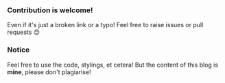 ### Contribution is welcome!

Even if it's just a broken link or a typo! Feel free to raise issues or pull requests 😊

### Notice

Feel free to use the code, stylings, et cetera! But the content of this blog is **mine**, please don't plagiarise!
